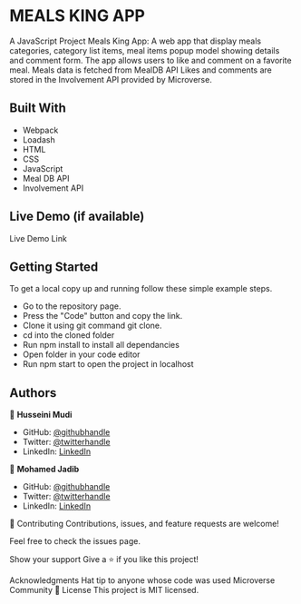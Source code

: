 # MEALS KING APP
A JavaScript Project Meals King App: A web app that display meals categories, category list items, meal items popup model showing details and comment form. The app allows users to like and comment on a favorite meal.
Meals data is fetched from MealDB API
Likes and comments are stored in the Involvement API provided by Microverse.

## Built With
- Webpack
- Loadash
- HTML
- CSS
- JavaScript
- Meal DB API
- Involvement API

## Live Demo (if available)
Live Demo Link

## Getting Started
To get a local copy up and running follow these simple example steps.

- Go to the repository page. 
- Press the "Code" button and copy the link. 
- Clone it using git command git clone.
- cd into the cloned folder 
- Run npm install to install all dependancies 
- Open folder in your code editor 
- Run npm start to open the project in localhost

## Authors
👤 **Husseini Mudi**

- GitHub: [@githubhandle](https://github.com/Profsain)
- Twitter: [@twitterhandle](https://twitter.com/profsain)
- LinkedIn: [LinkedIn](https://linkedin.com/in/profsain)


👤 **Mohamed Jadib**

- GitHub: [@githubhandle](https://github.com/jadibdev)
- Twitter: [@twitterhandle](https://twitter.com/MohamedJadib)
- LinkedIn: [LinkedIn](https://www.linkedin.com/in/mohamed-jadib-942a5041/)

🤝 Contributing
Contributions, issues, and feature requests are welcome!

Feel free to check the issues page.

Show your support
Give a ⭐️ if you like this project!

Acknowledgments
Hat tip to anyone whose code was used
Microverse Community
📝 License
This project is MIT licensed.
